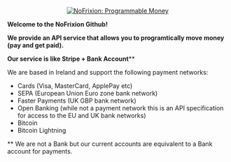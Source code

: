 <p align="center">
<a href="https://nofrixion.com"><img src="https://user-images.githubusercontent.com/197660/229800592-f9e58ffe-9037-463f-a40f-cc3d9e35c7b3.png" alt="NoFrixion: Programmable Money"></a>
</p>

**Welcome to the NoFrixion Github!**

**We provide an API service that allows you to programtically move money (pay and get paid).**

**Our service is like Stripe + Bank Account****

We are based in Ireland and support the following payment networks:

- Cards (Visa, MasterCard, ApplePay etc)
- SEPA (European Union Euro zone bank network)
- Faster Payments (UK GBP bank network)
- Open Banking (while not a payment network this is an API specification for access to the EU and UK bank networks)
- Bitcoin
- Bitcoin Lightning


** We are not a Bank but our current accounts are equivalent to a Bank account for payments.

